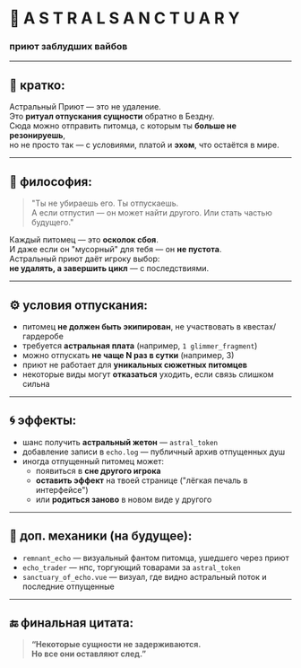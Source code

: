 # 🌌 A S T R A L   S A N C T U A R Y
### приют заблудших вайбов

---

## 🧷 кратко:

Астральный Приют — это не удаление.  
Это **ритуал отпускания сущности** обратно в Бездну.  
Сюда можно отправить питомца, с которым ты **больше не резонируешь**,  
но не просто так — с условиями, платой и **эхом**, что остаётся в мире.

---

## 💠 философия:

> "Ты не убираешь его. Ты отпускаешь.  
> А если отпустил — он может найти другого. Или стать частью будущего."

Каждый питомец — это **осколок сбоя**.  
И даже если он "мусорный" для тебя — он **не пустота**.  
Астральный приют даёт игроку выбор:  
**не удалять, а завершить цикл** — с последствиями.

---

## ⚙ условия отпускания:

- питомец **не должен быть экипирован**, не участвовать в квестах/гардеробе
- требуется **астральная плата** (например, `1 glimmer_fragment`)
- можно отпускать **не чаще N раз в сутки** (например, 3)
- приют не работает для **уникальных сюжетных питомцев**
- некоторые виды могут **отказаться** уходить, если связь слишком сильна

---

## 🌀 эффекты:

- шанс получить **астральный жетон** — `astral_token`
- добавление записи в `echo.log` — публичный архив отпущенных душ
- иногда отпущенный питомец может:
  - появиться в **сне другого игрока**
  - **оставить эффект** на твоей странице ("лёгкая печаль в интерфейсе")
  - или **родиться заново** в новом виде у другого

---

## 📜 доп. механики (на будущее):

- `remnant_echo` — визуальный фантом питомца, ушедшего через приют
- `echo_trader` — нпс, торгующий товарами за `astral_token`
- `sanctuary_of_echo.vue` — визуал, где видно астральный поток и последние отпущенные

---

## 🔚 финальная цитата:

> **“Некоторые сущности не задерживаются.  
> Но все они оставляют след.”**